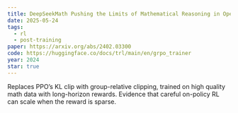 ```yaml
---
title: DeepSeekMath Pushing the Limits of Mathematical Reasoning in Open Language Models
date: 2025-05-24
tags:
  - rl
  - post-training
paper: https://arxiv.org/abs/2402.03300
code: https://huggingface.co/docs/trl/main/en/grpo_trainer
year: 2024
star: true
---
```

Replaces PPO’s KL clip with group-relative clipping, trained on high quality math data with long-horizon  rewards. Evidence that careful on-policy RL can scale when the reward is sparse. 